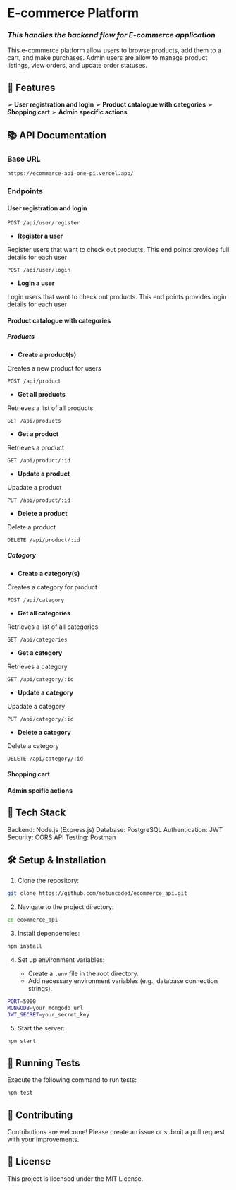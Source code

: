 # E-commerce Platform

### <i>This handles the backend flow for E-commerce application</i>

This e-commerce platform allow users to browse products,
add them to a cart, and make purchases. Admin users are allow to manage product
listings, view orders, and update order statuses.

## 🚀 Features

➢ **User registration and login**
➢ **Product catalogue with categories**
➢ **Shopping cart**
➢ **Admin specific actions**

## 📚 API Documentation

### Base URL

```
https://ecommerce-api-one-pi.vercel.app/
```

### Endpoints

#### User registration and login

```
POST /api/user/register
```

- **Register a user**

Register users that want to check out products. This end points provides full details for each user

```
POST /api/user/login
```

- **Login a user**

Login users that want to check out products. This end points provides login details for each user

#### Product catalogue with categories

##### Products


- **Create a product(s)**
  
Creates a new product for users
```
POST /api/product
```

- **Get all products**
  
Retrieves a list of all products
```
GET /api/products
```

- **Get a product**
  
Retrieves a product
```
GET /api/product/:id
```

- **Update a product**
  
Upadate a product
```
PUT /api/product/:id
```

- **Delete a product**
  
Delete a product 
```
DELETE /api/product/:id
```

##### Catogory

- **Create a category(s)**
  
Creates a category for product 
```
POST /api/category
```

- **Get all categories**
  
Retrieves a list of all categories 
```
GET /api/categories 
```

- **Get a category**
  
Retrieves a category
```
GET /api/category/:id
```

- **Update a category**
  
Upadate a category
```
PUT /api/category/:id
```

- **Delete a category**
  
Delete a category 
```
DELETE /api/category/:id
```

#### Shopping cart

#### Admin spcific actions

## 🔧 Tech Stack

Backend: Node.js (Express.js)
Database: PostgreSQL
Authentication: JWT
Security: CORS
API Testing: Postman

## 🛠️ Setup & Installation

1. Clone the repository:

```sh
git clone https://github.com/motuncoded/ecommerce_api.git
```

2. Navigate to the project directory:

```sh
cd ecommerce_api
```

3. Install dependencies:

```sh
npm install
```

4. Set up environment variables:

   - Create a `.env` file in the root directory.
   - Add necessary environment variables (e.g., database connection strings).

```sh
PORT=5000
MONGODB=your_mongodb_url
JWT_SECRET=your_secret_key
```

5. Start the server:

```sh
npm start
```

## 🧪 Running Tests

Execute the following command to run tests:

```sh
npm test
```

## 🤝 Contributing

Contributions are welcome! Please create an issue or submit a pull request with your improvements.

## 📃 License

This project is licensed under the MIT License.
